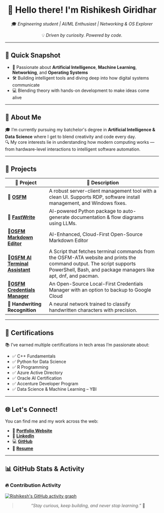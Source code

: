 <div align="center">

# 👋 Hello there! I'm **Rishikesh Giridhar**

🎓 _Engineering student | AI/ML Enthusiast | Networking & OS Explorer_

💡 _Driven by curiosity. Powered by code._

</div>

---

## 🧠 Quick Snapshot

- 🔬 Passionate about **Artificial Intelligence**, **Machine Learning**, **Networking**, and **Operating Systems**
- 🛠️ Building intelligent tools and diving deep into how digital systems communicate
- 💻 Blending theory with hands-on development to make ideas come alive

---

## 💼 About Me

🎓 I’m currently pursuing my batchelor's degree in **Artificial Intelligence & Data Science** where I get to blend creativity and code every day.  
🔍 My core interests lie in understanding how modern computing works — from hardware-level interactions to intelligent software automation.  

---

## 🚀 Projects

| 🚧 Project | 📝 Description |
|-----------|----------------|
| 🔹 [**OSFM**](https://rishisp.me/osfm) | A robust server-client management tool with a clean UI. Supports RDP, software install management, and Windows fixes. |
| 🔹 [**FastWrite**](https://rishisp.me/FastWrite) | AI-powered Python package to auto-generate documentation & flow diagrams using LLMs. |
| 🔹[**OSFM Markdown Editor**](https://osfm-md.netlify.app) | AI-Enhanced, Cloud-First Open-Source Markdown Editor |
| 🔹[**OSFM AI Terminal Assistant**](https://osfm-ata.vercel.app) | A Script that fetches terminal commands from the OSFM-ATA website and prints the command output. The script supports PowerShell, Bash, and package managers like apt, dnf, and pacman. |
| 🔹[**OSFM Credentials Manager**](https://osfm-creds.vercel.app) | An Open-Source Local-First Credentials Manager with an option to backup to Google Cloud |
| 🔹 **Handwriting Recognition** | A neural network trained to classify handwritten characters with precision. |

---

## 📜 Certifications

📚 I’ve earned multiple certifications in tech areas I’m passionate about:

- ✅ C++ Fundamentals  
- ✅ Python for Data Science  
- ✅ R Programming  
- ✅ Azure Active Directory  
- ✅ Oracle AI Certification  
- ✅ Accenture Developer Program  
- ✅ Data Science & Machine Learning – YBI

---

## 🌐 Let's Connect!

You can find me and my work across the web:

- 🔗 [**Portfolio Website**](https://rishisp.me)
- 💼 [**LinkedIn**](https://www.linkedin.com/in/rishikesh-giridhar)
- 💻 [**GitHub**](https://github.com/RishiSpace)
- 📄 [**Resume**](https://rishisp.me/Landing/Resume-Rishikesh-Giridhar.pdf)

---

## 📊 GitHub Stats & Activity

### 🔥 Contribution Activity

[![Rishikesh's GitHub activity graph](https://github-readme-activity-graph.vercel.app/graph?username=RishiSpace&bg_color=1f1f1f&color=ffffff&line=00c853&point=ffffff&area=true&hide_border=true)](https://github.com/RishiSpace)


<div align="center">

> _“Stay curious, keep building, and never stop learning.”_ 🚀

</div>

